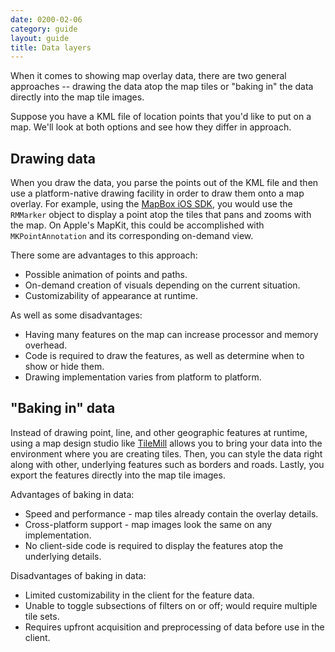 ```yaml
---
date: 0200-02-06
category: guide
layout: guide
title: Data layers
---
```

When it comes to showing map overlay data, there are two general approaches -- drawing the data atop the map tiles or "baking in" the data directly into the map tile images. 

Suppose you have a KML file of location points that you'd like to put on a map. We'll look at both options and see how they differ in approach. 

## Drawing data

When you draw the data, you parse the points out of the KML file and then use a platform-native drawing facility in order to draw them onto a map overlay. For example, using the [MapBox iOS SDK]({{site.baseurl}}/mobile), you would use the `RMMarker` object to display a point atop the tiles that pans and zooms with the map. On Apple's MapKit, this could be accomplished with `MKPointAnnotation` and its corresponding on-demand view. 

There some are advantages to this approach: 

 * Possible animation of points and paths. 
 * On-demand creation of visuals depending on the current situation. 
 * Customizability of appearance at runtime. 

As well as some disadvantages: 

 * Having many features on the map can increase processor and memory overhead. 
 * Code is required to draw the features, as well as determine when to show or hide them. 
 * Drawing implementation varies from platform to platform. 

## "Baking in" data

Instead of drawing point, line, and other geographic features at runtime, using a map design studio like [TileMill]({{site.baseurl}}/tilemill) allows you to bring your data into the environment where you are creating tiles. Then, you can style the data right along with other, underlying features such as borders and roads. Lastly, you export the features directly into the map tile images. 

Advantages of baking in data: 

 * Speed and performance - map tiles already contain the overlay details. 
 * Cross-platform support - map images look the same on any implementation. 
 * No client-side code is required to display the features atop the underlying details. 

Disadvantages of baking in data: 

 * Limited customizability in the client for the feature data. 
 * Unable to toggle subsections of filters on or off; would require multiple tile sets. 
 * Requires upfront acquisition and preprocessing of data before use in the client. 
